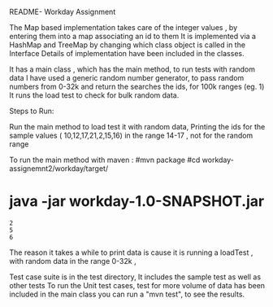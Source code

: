 README- Workday Assignment

The Map based implementation takes care of the integer values , by entering them into a map
associating an id to them
It is implemented via a HashMap and TreeMap  by changing which class object is called in the
Interface
Details of implementation have been included in the classes.

It has a main class , which has the main method, to run tests with random data
I have used a generic random number generator, to pass random numbers from 0-32k
and return the searches the ids, for 100k ranges (eg. 1)
It runs the load test to check for bulk random data.

Steps to Run:

Run the main method to load test it with random data,
Printing the ids for the sample values ( 10,12,17,21,2,15,16) in the range 14-17
, not for the random range

To run the main method with maven  :
#mvn package
#cd workday-assignemnt2/workday/target/
# java -jar workday-1.0-SNAPSHOT.jar
    2
    5
    6
The reason it takes a while to print data is cause it is running a loadTest , with random data
in the range 0-32k ,

Test case suite is in the test directory, It includes the sample test as well as other tests
To run the Unit test cases, test for more volume of data has been included in the main class
you can run a "mvn test", to see the results.







